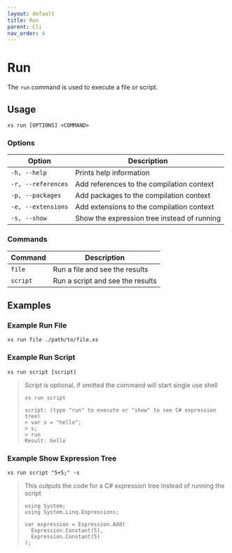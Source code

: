 ```yaml
---
layout: default
title: Run
parent: Cli
nav_order: 4
---
```


# Run

The `run` command is used to execute a file or script.

## Usage

`xs run [OPTIONS] <COMMAND>`

### Options

| Option             | Description                                 |
|--------------------|---------------------------------------------|
| `-h, --help`       | Prints help information                     |
| `-r, --references` | Add references to the compilation context   |
| `-p, --packages`   | Add packages to the compilation context     |
| `-e, --extensions` | Add extensions to the compilation context   |
| `-s, --show`       | Show the expression tree instead of running |

### Commands

| Command  | Description                               |
|----------|-------------------------------------------|
| `file`   | Run a file and see the results            |
| `script` | Run a script and see the results          |

## Examples

### Example Run File
```
xs run file ./path/to/file.xs
```

### Example Run Script

```
xs run script [script]
```
> Script is optional, if omitted the command will start single use shell
> 
> ```
> xs run script
>
> script: (type "run" to execute or "show" to see C# expression tree)
> > var s = "hello";
> > s;
> > run
> Result: hello
> ```

### Example Show Expression Tree

```
xs run script "5+5;" -s
```

> This outputs the code for a C# expression tree instead of running the script
> ```
> using System;
> using System.Linq.Expressions;
>
> var expression = Expression.Add(
>   Expression.Constant(5),
>   Expression.Constant(5)
> );
> ```
